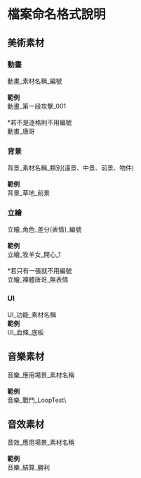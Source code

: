 # 檔案命名格式說明
## 美術素材
### 動畫
動畫_素材名稱_編號\
\
**範例**\
動畫_第一段攻擊_001\
\
\*若不是逐格則不用編號\
動畫_唐哥
### 背景
背景_素材名稱_類別(遠景、中景、前景、物件)\
\
**範例**\
背景_草地_前景
### 立繪
立繪_角色_差分(表情)_編號\
\
**範例**\
立繪_牧羊女_開心_1\
\
\*若只有一張就不用編號\
立繪_裸體唐哥_無表情
### UI
UI_功能_素材名稱\
**範例**\
UI_血條_底板
## 音樂素材
音樂_應用場景_素材名稱\
\
**範例**\
音樂_戰鬥_LoopTest\
## 音效素材
音效_應用場景_素材名稱\
\
**範例**\
音樂_結算_勝利
